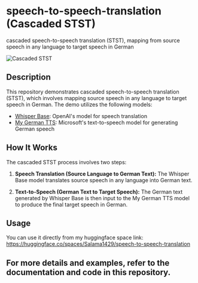 # speech-to-speech-translation (Cascaded STST)
cascaded speech-to-speech translation (STST), mapping from source speech in any language to target speech in German

![Cascaded STST](https://huggingface.co/datasets/huggingface-course/audio-course-images/resolve/main/s2st_cascaded.png "Diagram of cascaded speech to speech translation")

## Description

This repository demonstrates cascaded speech-to-speech translation (STST), which involves mapping source speech in any language to target speech in German. The demo utilizes the following models:

- [Whisper Base](https://huggingface.co/openai/whisper-base): OpenAI's model for speech translation
- [My German TTS](https://huggingface.co/Salama1429/TTS_German_Speecht5_finetuned_voxpopuli_nl): Microsoft's text-to-speech model for generating German speech

## How It Works

The cascaded STST process involves two steps:

1. **Speech Translation (Source Language to German Text):** The Whisper Base model translates source speech in any language into German text.

2. **Text-to-Speech (German Text to Target Speech):** The German text generated by Whisper Base is then input to the My German TTS model to produce the final target speech in German.

## Usage

You can use it directly from my huggingface space
link: https://huggingface.co/spaces/Salama1429/speech-to-speech-translation

## For more details and examples, refer to the documentation and code in this repository.



